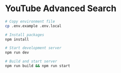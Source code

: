 # YouTube Advanced Search

```bash
# Copy environment file
cp .env.example .env.local

# Install packages
npm install

# Start development server
npm run dev

# Build and start server
npm run build && npm run start
```
